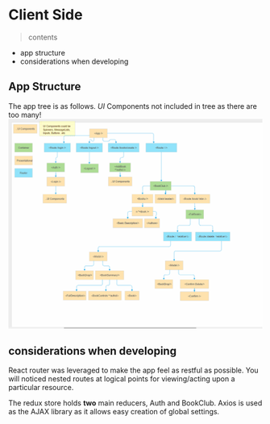 # Client Side
> contents
- app structure
- considerations when developing

## App Structure

The app tree is as follows.
*UI* Components not included in tree as there are too many!
![tree](./assets/tree.PNG)

## considerations when developing

React router was leveraged to make the app feel as restful as possible. You will noticed nested routes at logical points for viewing/acting upon a particular resource.

The redux store holds **two** main reducers, Auth and BookClub.
Axios is used as the AJAX library as it allows easy creation of global settings.
